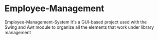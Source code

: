 # Employee-Management
Employee-Management-System It's a GUI-based project used with the Swing and Awt module to organize all the elements that work under library management
